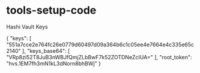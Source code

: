 # tools-setup-code



Hashi Vault Keys

{
"keys": [
"551a7cce2e764fc26e0779d60497d09a364b6c1c05ee4e7664e4c335e65c2140"
],
"keys_base64": [
"VRp8zi52T8JuB3nWBJfQmjZLbBwF7k52ZOTDNeZcIUA="
],
"root_token": "hvs.1EM7fh3mN1kL3dNorn8bhBWj"
}
